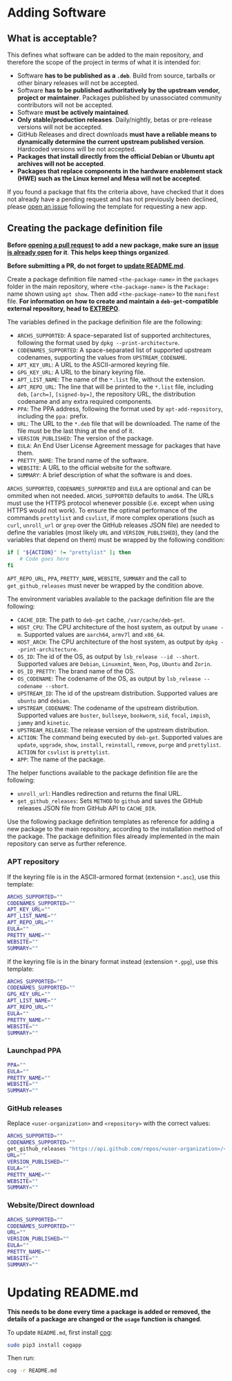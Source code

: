 # Adding Software
## What is acceptable?
This defines what software can be added to the main repository, and therefore the scope of the project in terms of what it is intended for:
* Software **has to be published as a `.deb`**. Build from source, tarballs or other binary releases will not be accepted.
* Software **has to be published authoritatively by the upstream vendor, project or maintainer**. Packages published by unassociated community contributors will not be accepted.
* Software **must be actively maintained**.
* **Only stable/production releases**. Daily/nightly, betas or pre-release versions will not be accepted.
* GitHub Releases and direct downloads **must have a reliable means to dynamically determine the current upstream published version**. Hardcoded versions will be not accepted.
* **Packages that install directly from the official Debian or Ubuntu apt archives will not be accepted**.
* **Packages that replace components in the hardware enablement stack (HWE) such as the Linux kernel and Mesa will not be accepted**.

If you found a package that fits the criteria above, have checked that it does not already have a pending request and has not previously been declined, please [open an issue](../../issues/new) following the template for requesting a new app.

## Creating the package definition file
**Before [opening a pull request](../../pulls) to add a new package, make sure an [issue is already open](../../issues) for it**. **This helps keep things organized**.

**Before submitting a PR, do not forget to [update README.md](#updating-readmemd)**.

Create a package definition file named `<the-package-name>` in the `packages` folder in the main repository, where `<the-package-name>` is the `Package:` name shown using `apt show`. Then add `<the-package-name>` to the `manifest` file. **For information on how to create and maintain a `deb-get`-compatible external repository, head to [EXTREPO](EXTREPO.md)**.

The variables defined in the package definition file are the following:
* `ARCHS_SUPPORTED`: A space-separated list of supported architectures, following the format used by `dpkg --print-architecture`.
* `CODENAMES_SUPPORTED`: A space-separated list of supported upstream codenames, supporting the values from `UPSTREAM_CODENAME`.
* `APT_KEY_URL`: A URL to the ASCII-armored keyring file.
* `GPG_KEY_URL`: A URL to the binary keyring file.
* `APT_LIST_NAME`: The name of the `*.list` file, without the extension.
* `APT_REPO_URL`: The line that will be printed to the `*.list` file, including `deb`, `[arch=]`, `[signed-by=]`, the repository URL, the distribution codename and any extra required components.
* `PPA`: The PPA address, following the format used by `apt-add-repository`, including the `ppa:` prefix.
* `URL`: The URL to the `*.deb` file that will be downloaded. The name of the file must be the last thing at the end of it.
* `VERSION_PUBLISHED`: The version of the package.
* `EULA`: An End User License Agreement message for packages that have them.
* `PRETTY_NAME`: The brand name of the software.
* `WEBSITE`: A URL to the official website for the software.
* `SUMMARY`: A brief description of what the software is and does.

`ARCHS_SUPPORTED`, `CODENAMES_SUPPORTED` and `EULA` are optional and can be ommited when not needed. `ARCHS_SUPPORTED` defaults to `amd64`. The URLs must use the HTTPS protocol whenever possible (i.e. except when using HTTPS would not work). To ensure the optimal performance of the commands `prettylist` and `csvlist`, if more complex operations (such as `curl`, `unroll_url` or `grep` over the GitHub releases JSON file) are needed to define the variables (most likely `URL` and `VERSION_PUBLISHED`), they (and the variables that depend on them) must be wrapped by the following condition:
```bash
if [ "${ACTION}" != "prettylist" ]; then
    # Code goes here
fi
```

`APT_REPO_URL`, `PPA`, `PRETTY_NAME`, `WEBSITE`, `SUMMARY` and the call to `get_github_releases` must never be wrapped by the condition above.

The environment variables available to the package definition file are the following:
* `CACHE_DIR`: The path to `deb-get` cache, `/var/cache/deb-get`.
* `HOST_CPU`: The CPU architecture of the host system, as output by `uname -m`. Supported values are `aarch64`, `armv7l` and `x86_64`.
* `HOST_ARCH`: The CPU architecture of the host system, as output by `dpkg --print-architecture`.
* `OS_ID`: The id of the OS, as output by `lsb_release --id --short`. Supported values are `Debian`, `Linuxmint`, `Neon`, `Pop`, `Ubuntu` and `Zorin`.
* `OS_ID_PRETTY`: The brand name of the OS.
* `OS_CODENAME`: The codename of the OS, as output by `lsb_release --codename --short`.
* `UPSTREAM_ID`: The id of the upstream distribution. Supported values are `ubuntu` and `debian`.
* `UPSTREAM_CODENAME`: The codename of the upstream distribution. Supported values are `buster`, `bullseye`, `bookworm`, `sid`, `focal`, `impish`, `jammy` and `kinetic`.
* `UPSTREAM_RELEASE`: The release version of the upstream distribution.
* `ACTION`: The command being executed by `deb-get`. Supported values are `update`, `upgrade`, `show`, `install`, `reinstall`, `remove`, `purge` and `prettylist`. `ACTION` for `csvlist` is `prettylist`.
* `APP`: The name of the package.

The helper functions available to the package definition file are the following:
* `unroll_url`: Handles redirection and returns the final URL.
* `get_github_releases`: Sets `METHOD` to `github` and saves the GitHub releases JSON file from GitHub API to `CACHE_DIR`.

Use the following package definition templates as reference for adding a new package to the main repository, according to the installation method of the package. The package definition files already implemented in the main repository can serve as further reference.

### APT repository
If the keyring file is in the ASCII-armored format (extension `*.asc`), use this template:
```bash
ARCHS_SUPPORTED=""
CODENAMES_SUPPORTED=""
APT_KEY_URL=""
APT_LIST_NAME=""
APT_REPO_URL=""
EULA=""
PRETTY_NAME=""
WEBSITE=""
SUMMARY=""
```
If the keyring file is in the binary format instead (extension `*.gpg`), use this template:
```bash
ARCHS_SUPPORTED=""
CODENAMES_SUPPORTED=""
GPG_KEY_URL=""
APT_LIST_NAME=""
APT_REPO_URL=""
EULA=""
PRETTY_NAME=""
WEBSITE=""
SUMMARY=""
```

### Launchpad PPA
```bash
PPA=""
EULA=""
PRETTY_NAME=""
WEBSITE=""
SUMMARY=""
```

### GitHub releases
Replace `<user-organization>` and `<repository>` with the correct values:
```bash
ARCHS_SUPPORTED=""
CODENAMES_SUPPORTED=""
get_github_releases "https://api.github.com/repos/<user-organization>/<repository>/releases/latest"
URL=""
VERSION_PUBLISHED=""
EULA=""
PRETTY_NAME=""
WEBSITE=""
SUMMARY=""
```

### Website/Direct download
```bash
ARCHS_SUPPORTED=""
CODENAMES_SUPPORTED=""
URL=""
VERSION_PUBLISHED=""
EULA=""
PRETTY_NAME=""
WEBSITE=""
SUMMARY=""
```

# Updating README.md
**This needs to be done every time a package is added or removed, the details of a package are changed or the `usage` function is changed**.

To update `README.md`, first install [cog](https://pypi.org/project/cogapp):
```bash
sudo pip3 install cogapp
```

Then run:
```bash
cog -r README.md
```
